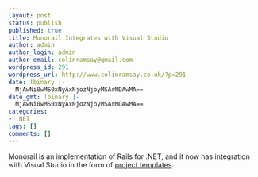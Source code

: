 ```yaml
---
layout: post
status: publish
published: true
title: Monorail Integrates with Visual Studio
author: admin
author_login: admin
author_email: colinramsay@gmail.com
wordpress_id: 291
wordpress_url: http://www.colinramsay.co.uk/?p=291
date: !binary |-
  MjAwNi0wMS0xNyAxNjozNjoyMSArMDAwMA==
date_gmt: !binary |-
  MjAwNi0wMS0xNyAxNjozNjoyMSArMDAwMA==
categories:
- .NET
tags: []
comments: []
---
```

<p>Monorail is an implementation of Rails for .NET, and it now has integration with Visual Studio in the form of <a href="http://castleproject.org/index.php/MonoRail:Integration_with_Visual_Studio">project templates</a>.</p>
